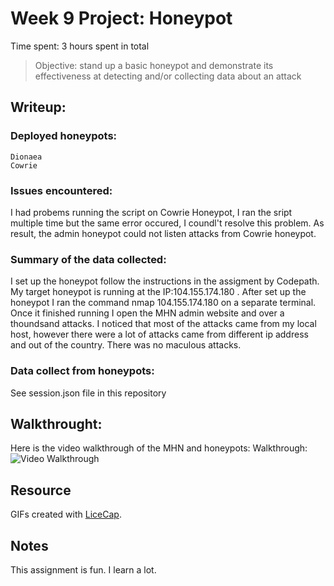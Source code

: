 # Week 9 Project: Honeypot

Time spent: 3 hours spent in total

> Objective:  stand up a basic honeypot and demonstrate its effectiveness at detecting and/or collecting data about an attack



## Writeup:
### Deployed honeypots:
	Dionaea
	Cowrie
### Issues encountered:
I had probems running the script on Cowrie Honeypot, I ran the sript multiple time but the same error occured, I coundl't resolve this problem. As result, the admin honeypot could not listen attacks from Cowrie honeypot.

### Summary of the data collected: 
I set up the honeypot follow the instructions in the assigment by Codepath. My target honeypot is running at the IP:104.155.174.180 . After set up the honeypot I ran the command nmap 104.155.174.180 on a separate terminal. Once it finished running I open the MHN admin website and over a thoundsand attacks. I noticed that most of the attacks came from my local host, however there were a lot of attacks came from different ip address and out of the country. There was no maculous attacks.

### Data collect from honeypots:
See session.json file in this repository 

## Walkthrought:
Here is the video walkthrough of the MHN and honeypots:
	Walkthrough: 
  	<img src='https://i.imgur.com/qL7tywc.gif' title='Video Walkthrough' width='' alt='Video Walkthrough' />

## Resource

GIFs created with [LiceCap](http://www.cockos.com/licecap/).

## Notes

This assignment is fun. I learn a lot.

